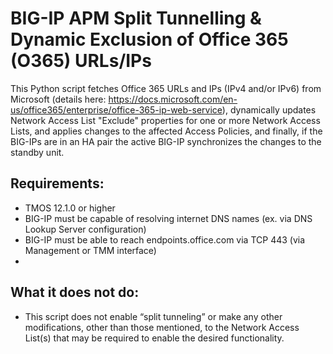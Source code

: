 # BIG-IP APM Split Tunnelling & Dynamic Exclusion of Office 365 (O365) URLs/IPs

This Python script fetches Office 365 URLs and IPs (IPv4 and/or IPv6) from Microsoft (details here: https://docs.microsoft.com/en-us/office365/enterprise/office-365-ip-web-service), dynamically updates Network Access List "Exclude" properties for one or more Network Access Lists, and applies changes to the affected Access Policies, and finally, if the BIG-IPs are in an HA pair the active BIG-IP synchronizes the changes to the standby unit.

## Requirements:
-	TMOS 12.1.0 or higher
-	BIG-IP must be capable of resolving internet DNS names (ex. via DNS Lookup Server configuration)
-	BIG-IP must be able to reach endpoints.office.com via TCP 443 (via Management or TMM interface)
- 

## What it does not do:
-	This script does not enable “split tunneling” or make any other modifications, other than those mentioned, to the Network Access List(s) that may be required to enable the desired functionality.
